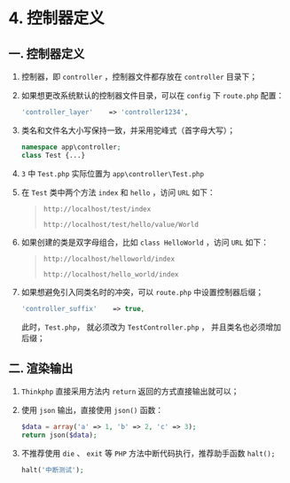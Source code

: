 # 4. 控制器定义

## 一. 控制器定义

1. 控制器，即 `controller` ，控制器文件都存放在 `controller` 目录下；

2. 如果想更改系统默认的控制器文件目录，可以在 `config` 下 `route.php` 配置：

   ```php
   'controller_layer'    => 'controller1234',
   ```

3. 类名和文件名大小写保持一致，并采用驼峰式（首字母大写）；

   ```php
   namespace app\controller;
   class Test {...}
   ```

4. `3` 中 `Test.php` 实际位置为 `app\controller\Test.php`

5. 在 `Test` 类中两个方法 `index` 和 `hello` ，访问 `URL` 如下：

   > `http://localhost/test/index`
   >
   > `http://localhost/test/hello/value/World`

6. 如果创建的类是双字母组合，比如 `class HelloWorld` ，访问 `URL` 如下：

   > `http://localhost/helloworld/index`
   >
   > `http://localhost/hello_world/index`

7. 如果想避免引入同类名时的冲突，可以 `route.php` 中设置控制器后缀；

   ```php
   'controller_suffix'    => true,
   ```

   此时，`Test.php`， 就必须改为 `TestController.php` ， 并且类名也必须增加后缀；

## 二. 渲染输出

1. `Thinkphp` 直接采用方法内 `return` 返回的方式直接输出就可以；

2. 使用 `json` 输出，直接使用 `json()` 函数：

   ```php
   $data = array('a' => 1, 'b' => 2, 'c' => 3);
   return json($data);
   ```

3. 不推荐使用 `die` 、 `exit` 等 `PHP` 方法中断代码执行，推荐助手函数 `halt();`

   ```php
   halt('中断测试');
   ```

   

